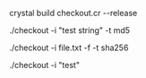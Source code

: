 crystal build checkout.cr --release

./checkout -i "test string" -t md5

./checkout -i file.txt -f -t sha256

./checkout -i "test" 